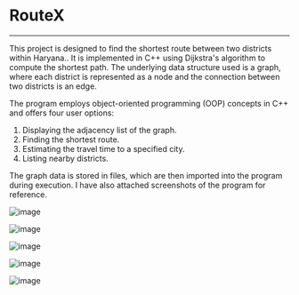 # RouteX
---
This project is designed to find the shortest route between two districts within Haryana.. It is implemented in C++ using Dijkstra's algorithm to compute the shortest path. The underlying data structure used is a graph, where each district is represented as a node and the connection between two districts is an edge. 

The program employs object-oriented programming (OOP) concepts in C++ and offers four user options:  
1. Displaying the adjacency list of the graph.  
2. Finding the shortest route.  
3. Estimating the travel time to a specified city.  
4. Listing nearby districts.  

The graph data is stored in files, which are then imported into the program during execution. I have also attached screenshots of the program for reference.

![image](https://github.com/user-attachments/assets/b4a18057-6443-4471-9cd5-142c06ffc40f)

![image](https://github.com/user-attachments/assets/c89bd49a-6ed7-47ac-933d-78de62163c17)

![image](https://github.com/user-attachments/assets/6bfa38ac-5e80-4bed-8c9c-ec867b11bbbc)

![image](https://github.com/user-attachments/assets/bf8fd453-c03a-4b51-b1bf-83e0b096bdcc)

![image](https://github.com/user-attachments/assets/3589df80-ddb5-40d1-b7a8-efe23e7239af)


